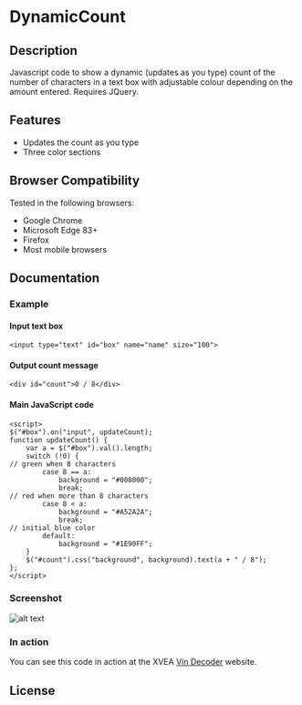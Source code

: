 # DynamicCount

## Description
Javascript code to show a dynamic (updates as you type) count of the number of characters in a text box with adjustable colour depending on the amount entered. Requires JQuery.

## Features

* Updates the count as you type 
* Three color sections

## Browser Compatibility
Tested in the following browsers:

* Google Chrome
* Microsoft Edge 83+
* Firefox
* Most mobile browsers

## Documentation

### Example

#### Input text box

```
<input type="text" id="box" name="name" size="100">
````
#### Output count message

```
<div id="count">0 / 8</div>
```

#### Main JavaScript code

```
<script>
$("#box").on("input", updateCount);
function updateCount() {
    var a = $("#box").val().length;
    switch (!0) {
// green when 8 characters
        case 8 == a:
            background = "#008000";
            break;
// red when more than 8 characters
        case 8 < a:
            background = "#A52A2A";
            break;
// initial blue color
        default:
            background = "#1E90FF";
    }
    $("#count").css("background", background).text(a + " / 8");
};
</script>
```

### Screenshot

![alt text](https://i.imgur.com/SMVY6he.png)


### In action

You can see this code in action at the XVEA [Vin Decoder](https://www.xvea.com/) website.


## License



